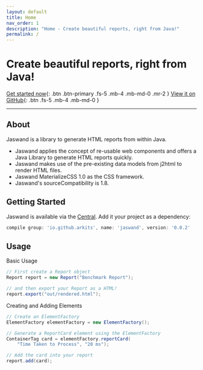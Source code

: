 ```yaml
---
layout: default
title: Home
nav_order: 1
description: "Home - Create beautiful reports, right from Java!"
permalink: /
---
```


# Create beautiful reports, right from Java!

[Get started now](#getting-started){: .btn .btn-primary .fs-5 .mb-4 .mb-md-0 .mr-2 } [View it on GitHub](https://github.com/arkits/jaswand){: .btn .fs-5 .mb-4 .mb-md-0 }

---

## About

Jaswand is a library to generate HTML reports from within Java.

- Jaswand applies the concept of re-usable web components and offers a Java Library to generate HTML reports quickly.
- Jaswand makes use of the pre-existing data models from j2html to render HTML files.
- Jaswand MaterializeCSS 1.0 as the CSS framework.
- Jaswand's sourceCompatibility is 1.8.

## Getting Started

Jaswand is available via the [Central](https://mvnrepository.com/artifact/io.github.arkits/jaswand). Add it your project as a dependency:

```groovy
compile group: 'io.github.arkits', name: 'jaswand', version: '0.0.2'
```

## Usage

Basic Usage

```java
// First create a Report object
Report report = new Report("Benchmark Report");

// and then export your Report as a HTML!
report.export("out/rendered.html");
```

Creating and Adding Elements

```java
// Create an ElementFactory
ElementFactory elementFactory = new ElementFactory();

// Generate a ReportCard element using the ElementFactory
ContainerTag card = elementFactory.reportCard(
    "Time Taken to Process", "20 ms");

// Add the card into your report
report.add(card);

```